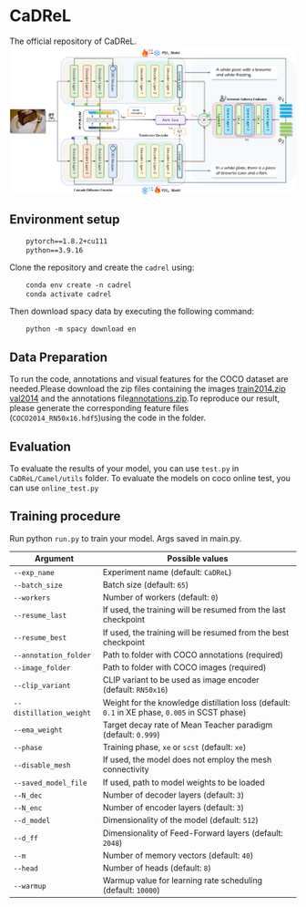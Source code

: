 # CaDReL
The official repository of CaDReL.
![](https://github.com/Aki-Tomoya/CaDReL/blob/main/fig2.png)

## Environment setup
        pytorch==1.8.2+cu111
        python==3.9.16

Clone the repository and create the `cadrel` using:

        conda env create -n cadrel
        conda activate cadrel
    

Then download spacy data by executing the following command:

        python -m spacy download en

## Data Preparation
To run the code, annotations and visual features for the COCO dataset are needed.Please download the zip files containing the images [train2014.zip](http://images.cocodataset.org/zips/train2014.zip) [val2014](http://images.cocodataset.org/zips/val2014.zip) and the annotations file[annotations.zip](https://pan.baidu.com/s/17ik-2OZGFaQ5-AzCCWkL9w).To reproduce our result, please generate the corresponding feature files (`COCO2014_RN50x16.hdf5`)using the code in the folder.

## Evaluation
To evaluate the results of your model, you can use `test.py` in `CaDReL/Camel/utils` folder.
To evaluate the models on coco online test, you can use `online_test.py`

## Training procedure
Run python `run.py` to train your model. Args saved in main.py.

| Argument | Possible values |
|------|------|
| `--exp_name` | Experiment name (default: `CaDReL`) |
| `--batch_size` | Batch size (default: `65`) |
| `--workers` | Number of workers (default: `0`) |
| `--resume_last` | If used, the training will be resumed from the last checkpoint |
| `--resume_best` | If used, the training will be resumed from the best checkpoint |
| `--annotation_folder` | Path to folder with COCO annotations (required) |
| `--image_folder` | Path to folder with COCO images (required) |
| `--clip_variant` | CLIP variant to be used as image encoder (default: `RN50x16`) |
| `--distillation_weight` | Weight for the knowledge distillation loss (default: `0.1` in XE phase, `0.005` in SCST phase) |
| `--ema_weight` | Target decay rate of Mean Teacher paradigm (default: `0.999`) |
| `--phase` | Training phase, `xe` or `scst` (default: `xe`) |
| `--disable_mesh` | If used, the model does not employ the mesh connectivity |
| `--saved_model_file` | If used, path to model weights to be loaded |
| `--N_dec` | Number of decoder layers (default: `3`) |
| `--N_enc` | Number of encoder layers (default: `3`) |
| `--d_model` | Dimensionality of the model (default: `512`) |
| `--d_ff` | Dimensionality of Feed-Forward layers (default: `2048`) |
| `--m` | Number of memory vectors (default: `40`) |
| `--head` | Number of heads (default: `8`) |
| `--warmup` | Warmup value for learning rate scheduling (default: `10000`) |
